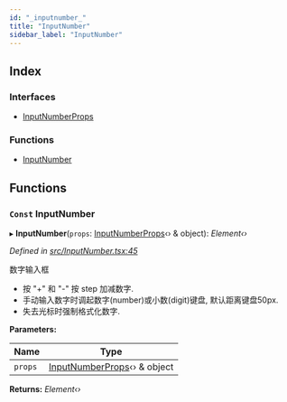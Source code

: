 ```yaml
---
id: "_inputnumber_"
title: "InputNumber"
sidebar_label: "InputNumber"
---
```


## Index

### Interfaces

* [InputNumberProps](../interfaces/_inputnumber_.inputnumberprops.md)

### Functions

* [InputNumber](_inputnumber_.md#const-inputnumber)

## Functions

### `Const` InputNumber

▸ **InputNumber**(`props`: [InputNumberProps](../interfaces/_inputnumber_.inputnumberprops.md)‹› & object): *Element‹›*

*Defined in [src/InputNumber.tsx:45](https://github.com/tarojsx/ui/blob/v0.11.0/src/InputNumber.tsx#L45)*

数字输入框

- 按 "+" 和 "-" 按 step 加减数字.
- 手动输入数字时调起数字(number)或小数(digit)键盘, 默认距离键盘50px.
- 失去光标时强制格式化数字.

**Parameters:**

Name | Type |
------ | ------ |
`props` | [InputNumberProps](../interfaces/_inputnumber_.inputnumberprops.md)‹› & object |

**Returns:** *Element‹›*
